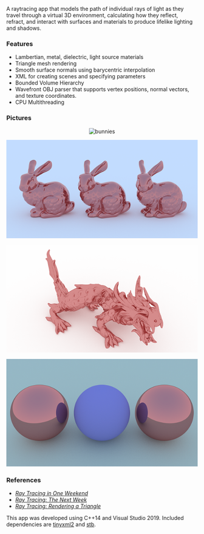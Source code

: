 A raytracing app that models the path of individual rays of light as they travel through a virtual 3D environment, calculating how they reflect, refract, and interact with surfaces and materials to produce lifelike lighting and shadows. 

### Features

* Lambertian, metal, dielectric, light source materials
* Triangle mesh rendering
* Smooth surface normals using barycentric interpolation
* XML for creating scenes and specifying parameters 
* Bounded Volume Hierarchy
* Wavefront OBJ parser that supports vertex positions, normal vectors, and texture coordinates.
* CPU Multithreading

### Pictures 
<div align="center">

![bunnies](https://github.com/azer89/Reza_Raytracer/assets/790432/24ebdc7c-2337-44b4-9ad9-54ef2378e41b)

[<img src="https://raw.githubusercontent.com/azer89/Reza_Raytracer/master/results/three_bunnies_600.png">](https://raw.githubusercontent.com/azer89/Reza_Raytracer/master/results/three_bunnies.png)

[<img src="https://raw.githubusercontent.com/azer89/Reza_Raytracer/master/results/metal_dragon_600.png">](https://raw.githubusercontent.com/azer89/Reza_Raytracer/master/results/metal_dragon.png)

[<img src="https://raw.githubusercontent.com/azer89/Reza_Raytracer/master/results/three_spheres_600.png">](https://raw.githubusercontent.com/azer89/Reza_Raytracer/master/results/three_spheres.png)
</div>

### References
* [_Ray Tracing in One Weekend_](https://raytracing.github.io/books/RayTracingInOneWeekend.html)
* [_Ray Tracing: The Next Week_](https://raytracing.github.io/books/RayTracingTheNextWeek.html)
* [_Ray Tracing: Rendering a Triangle_](https://www.scratchapixel.com/lessons/3d-basic-rendering/ray-tracing-rendering-a-triangle)

This app was developed using C++14 and Visual Studio 2019.
Included dependencies are [tinyxml2](https://github.com/leethomason/tinyxml2) and [stb](https://github.com/nothings/stb). 
